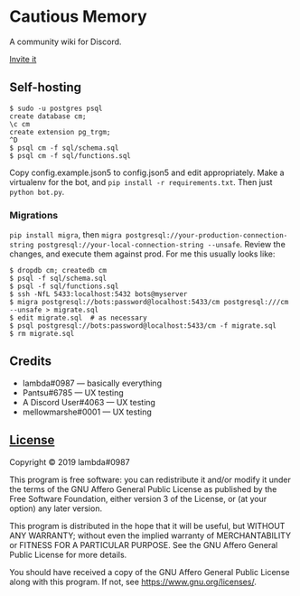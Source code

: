 # Cautious Memory
A community wiki for Discord.

[Invite it](https://discordapp.com/oauth2/authorize?client_id=541707781665718302&scope=bot)

## Self-hosting

```
$ sudo -u postgres psql
create database cm;
\c cm
create extension pg_trgm;
^D
$ psql cm -f sql/schema.sql
$ psql cm -f sql/functions.sql
```

Copy config.example.json5 to config.json5 and edit appropriately. Make a virtualenv for the bot,
and `pip install -r requirements.txt`. Then just `python bot.py`.

### Migrations

`pip install migra`, then `migra postgresql://your-production-connection-string postgresql://your-local-connection-string --unsafe`.
Review the changes, and execute them against prod. For me this usually looks like:

```
$ dropdb cm; createdb cm
$ psql -f sql/schema.sql
$ psql -f sql/functions.sql
$ ssh -NfL 5433:localhost:5432 bots@myserver
$ migra postgresql://bots:password@localhost:5433/cm postgresql:///cm --unsafe > migrate.sql
$ edit migrate.sql  # as necessary
$ psql postgresql://bots:password@localhost:5433/cm -f migrate.sql
$ rm migrate.sql
```

## Credits

- lambda#0987 — basically everything
- Pantsu#6785 — UX testing
- A Discord User#4063 — UX testing
- mellowmarshe#0001 — UX testing

## [License](https://owo.codes/lambda/cautious-memory/blob/master/LICENSE)

Copyright ©︎ 2019 lambda#0987

This program is free software: you can redistribute it and/or modify
it under the terms of the GNU Affero General Public License as published
by the Free Software Foundation, either version 3 of the License, or
(at your option) any later version.

This program is distributed in the hope that it will be useful,
but WITHOUT ANY WARRANTY; without even the implied warranty of
MERCHANTABILITY or FITNESS FOR A PARTICULAR PURPOSE.  See the
GNU Affero General Public License for more details.

You should have received a copy of the GNU Affero General Public License
along with this program.  If not, see <https://www.gnu.org/licenses/>.
